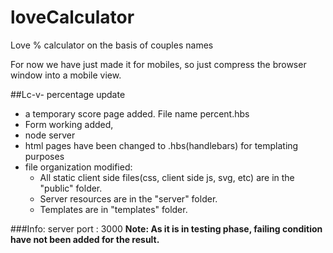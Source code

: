 # loveCalculator
Love % calculator on the basis of couples names

For now we have just made it for mobiles, so just compress the browser window into a mobile view.


##Lc-v- percentage update
- a temporary score page added. File name percent.hbs
- Form working added,
- node server
- html pages have been changed to .hbs(handlebars) for templating purposes
- file organization modified:
  - All static client side files(css, client side js, svg, etc) are in the "public" folder.
  - Server resources are in the "server" folder.
  - Templates are in "templates" folder.


###Info:
server port : 3000
**Note: As it is in testing phase, failing condition have not been added for the result.** 

